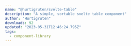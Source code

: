 ```yaml
---
name: "@hurtigruten/svelte-table"
description: "A simple, sortable svelte table component"
author: "Hurtigruten"
downloads: 92
updated: "2023-05-31T12:46:24.795Z"
tags: 
  - component-library
---
```

